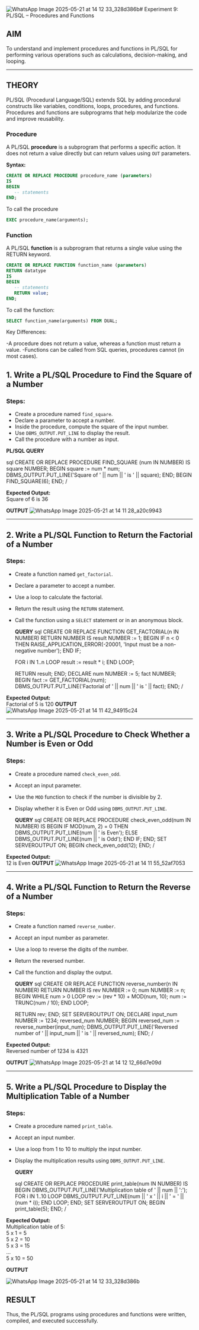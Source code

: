 ![WhatsApp Image 2025-05-21 at 14 12 33_328d386b](https://github.com/user-attachments/assets/ede23a4c-752d-480b-8b20-928c4c719480)# Experiment 9: PL/SQL – Procedures and Functions

## AIM
To understand and implement procedures and functions in PL/SQL for performing various operations such as calculations, decision-making, and looping.

---

## THEORY

PL/SQL (Procedural Language/SQL) extends SQL by adding procedural constructs like variables, conditions, loops, procedures, and functions. Procedures and functions are subprograms that help modularize the code and improve reusability.

### **Procedure**
A PL/SQL **procedure** is a subprogram that performs a specific action. It does not return a value directly but can return values using `OUT` parameters.

**Syntax:**
```sql
CREATE OR REPLACE PROCEDURE procedure_name (parameters)
IS
BEGIN
   -- statements
END;
```

To call the procedure

```sql
EXEC procedure_name(arguments);
```

### **Function**
A PL/SQL **function** is a subprogram that returns a single value using the RETURN keyword.

```sql
CREATE OR REPLACE FUNCTION function_name (parameters)
RETURN datatype
IS
BEGIN
   -- statements
   RETURN value;
END;
```

To call the function:

```sql
SELECT function_name(arguments) FROM DUAL;
```

Key Differences:

-A procedure does not return a value, whereas a function must return a value.
-Functions can be called from SQL queries, procedures cannot (in most cases).

## 1. Write a PL/SQL Procedure to Find the Square of a Number

### Steps:
- Create a procedure named `find_square`.
- Declare a parameter to accept a number.
- Inside the procedure, compute the square of the input number.
- Use `DBMS_OUTPUT.PUT_LINE` to display the result.
- Call the procedure with a number as input.

**PL/SQL QUERY**

sql
CREATE OR REPLACE PROCEDURE FIND_SQUARE (num IN NUMBER) IS
    square NUMBER;
BEGIN
    square := num * num;
    DBMS_OUTPUT.PUT_LINE('Square of ' || num || ' is ' || square);
END;
BEGIN
    FIND_SQUARE(6);
END;
/

**Expected Output:**  
Square of 6 is 36

**OUTPUT**
![WhatsApp Image 2025-05-21 at 14 11 28_a20c9943](https://github.com/user-attachments/assets/2b23e3c3-bac2-4f41-b330-bc92124712d0)


---

## 2. Write a PL/SQL Function to Return the Factorial of a Number

### Steps:
- Create a function named `get_factorial`.
- Declare a parameter to accept a number.
- Use a loop to calculate the factorial.
- Return the result using the `RETURN` statement.
- Call the function using a `SELECT` statement or in an anonymous block.

  **QUERY**
  sql
CREATE OR REPLACE FUNCTION GET_FACTORIAL(n IN NUMBER)
RETURN NUMBER
IS
    result NUMBER := 1;
BEGIN
    IF n < 0 THEN
        RAISE_APPLICATION_ERROR(-20001, 'Input must be a non-negative number');
    END IF;

    FOR i IN 1..n LOOP
        result := result * i;
    END LOOP;

    RETURN result;
END;
DECLARE
    num NUMBER := 5;
    fact NUMBER;
BEGIN
    fact := GET_FACTORIAL(num);
    DBMS_OUTPUT.PUT_LINE('Factorial of ' || num || ' is ' || fact);
END;
/

**Expected Output:**  
Factorial of 5 is 120
**OUTPUT**
![WhatsApp Image 2025-05-21 at 14 11 42_94915c24](https://github.com/user-attachments/assets/ead39c2e-c402-4161-8a65-c6c6476636cf)

---

## 3. Write a PL/SQL Procedure to Check Whether a Number is Even or Odd

### Steps:
- Create a procedure named `check_even_odd`.
- Accept an input parameter.
- Use the `MOD` function to check if the number is divisible by 2.
- Display whether it is Even or Odd using `DBMS_OUTPUT.PUT_LINE`.

  **QUERY**
  sql
CREATE OR REPLACE PROCEDURE check_even_odd(num IN NUMBER) IS
BEGIN
    IF MOD(num, 2) = 0 THEN
        DBMS_OUTPUT.PUT_LINE(num || ' is Even');
    ELSE
        DBMS_OUTPUT.PUT_LINE(num || ' is Odd');
    END IF;
END;
SET SERVEROUTPUT ON;
BEGIN
    check_even_odd(12);
END;
/

**Expected Output:**  
12 is Even
**OUTPUT**
![WhatsApp Image 2025-05-21 at 14 11 55_52af7053](https://github.com/user-attachments/assets/468b6623-939e-4539-aa70-73819c37296e)

---

## 4. Write a PL/SQL Function to Return the Reverse of a Number

### Steps:
- Create a function named `reverse_number`.
- Accept an input number as parameter.
- Use a loop to reverse the digits of the number.
- Return the reversed number.
- Call the function and display the output.

  **QUERY**
  sql
CREATE OR REPLACE FUNCTION reverse_number(n IN NUMBER)
RETURN NUMBER
IS
    rev NUMBER := 0;
    num NUMBER := n;
BEGIN
    WHILE num > 0 LOOP
        rev := (rev * 10) + MOD(num, 10);
        num := TRUNC(num / 10);
    END LOOP;

    RETURN rev;
END;
SET SERVEROUTPUT ON;
DECLARE
    input_num NUMBER := 1234;
    reversed_num NUMBER;
BEGIN
    reversed_num := reverse_number(input_num);
    DBMS_OUTPUT.PUT_LINE('Reversed number of ' || input_num || ' is ' || reversed_num);
END;
/

**Expected Output:**  
Reversed number of 1234 is 4321

**OUTPUT**
![WhatsApp Image 2025-05-21 at 14 12 12_66d7e09d](https://github.com/user-attachments/assets/ff5ef790-8195-4311-ba01-9b400c1c219a)

---

## 5. Write a PL/SQL Procedure to Display the Multiplication Table of a Number

### Steps:
- Create a procedure named `print_table`.
- Accept an input number.
- Use a loop from 1 to 10 to multiply the input number.
- Display the multiplication results using `DBMS_OUTPUT.PUT_LINE`.

  **QUERY**

  sql
CREATE OR REPLACE PROCEDURE print_table(num IN NUMBER) IS
BEGIN
    DBMS_OUTPUT.PUT_LINE('Multiplication table of ' || num || ':');
    FOR i IN 1..10 LOOP
        DBMS_OUTPUT.PUT_LINE(num || ' x ' || i || ' = ' || (num * i));
    END LOOP;
END;
SET SERVEROUTPUT ON;
BEGIN
    print_table(5);
END;
/

**Expected Output:**  
Multiplication table of 5:  
5 x 1 = 5  
5 x 2 = 10  
5 x 3 = 15  
...  
5 x 10 = 50

**OUTPUT**

![WhatsApp Image 2025-05-21 at 14 12 33_328d386b](https://github.com/user-attachments/assets/5f9c8f47-cf1c-4c00-abdf-d87947f21ac0)

## RESULT
Thus, the PL/SQL programs using procedures and functions were written, compiled, and executed successfully.
